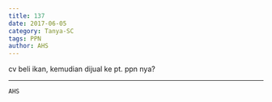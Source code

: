 ```yaml
---
title: 137
date: 2017-06-05
category: Tanya-SC
tags: PPN
author: AHS
---
```


cv beli ikan, kemudian dijual ke pt. ppn nya?

---



`AHS`

